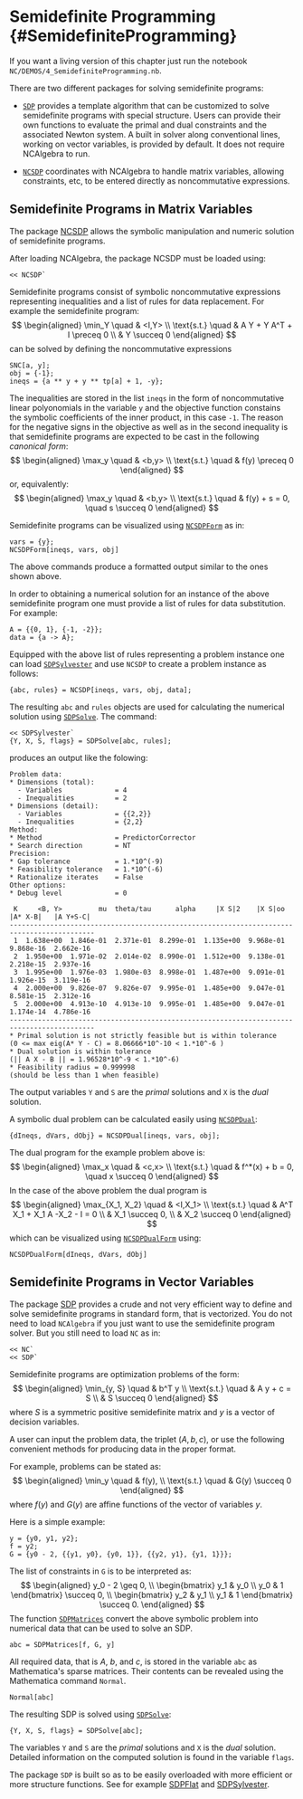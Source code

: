 # Semidefinite Programming {#SemidefiniteProgramming}

If you want a living version of this chapter just run the notebook
`NC/DEMOS/4_SemidefiniteProgramming.nb`.

There are two different packages for solving semidefinite programs:

* [`SDP`](#PackageSDP) provides a template algorithm that can be
  customized to solve semidefinite programs with special
  structure. Users can provide their own functions to evaluate the
  primal and dual constraints and the associated Newton system. A
  built in solver along conventional lines, working on vector
  variables, is provided by default. It does not require NCAlgebra to
  run.

* [`NCSDP`](#PackageNCSDP) coordinates with NCAlgebra to handle matrix
  variables, allowing constraints, etc, to be entered directly as
  noncommutative expressions.


## Semidefinite Programs in Matrix Variables

The package [NCSDP](#PackageNCSDP) allows the symbolic manipulation
and numeric solution of semidefinite programs.

After loading NCAlgebra, the package NCSDP must be loaded using:

    << NCSDP`

Semidefinite programs consist of symbolic noncommutative expressions
representing inequalities and a list of rules for data
replacement. For example the semidefinite program:
$$
\begin{aligned}
\min_Y \quad & <I,Y> \\
\text{s.t.} \quad & A Y + Y A^T + I \preceq 0 \\
            & Y \succeq 0
\end{aligned}
$$
can be solved by defining the noncommutative expressions

    SNC[a, y];
    obj = {-1};
    ineqs = {a ** y + y ** tp[a] + 1, -y};

The inequalities are stored in the list `ineqs` in the form of
noncommutative linear polyonomials in the variable `y` and the
objective function constains the symbolic coefficients of the inner
product, in this case `-1`. The reason for the negative signs in the
objective as well as in the second inequality is that semidefinite
programs are expected to be cast in the following *canonical form*: 
$$
\begin{aligned} 
  \max_y \quad & <b,y> \\ 
  \text{s.t.} \quad & f(y) \preceq 0 
\end{aligned}
$$
or, equivalently:
$$
\begin{aligned} 
  \max_y \quad & <b,y> \\ 
  \text{s.t.} \quad & f(y) + s = 0, \quad s \succeq 0
\end{aligned}
$$

Semidefinite programs can be visualized using
[`NCSDPForm`](#NCSDPForm) as in:

    vars = {y};
    NCSDPForm[ineqs, vars, obj]

The above commands produce a formatted output similar to the ones
shown above.

In order to obtaining a numerical solution for an instance of the
above semidefinite program one must provide a list of rules for data
substitution. For example:

    A = {{0, 1}, {-1, -2}};
    data = {a -> A};

Equipped with the above list of rules representing a problem instance
one can load [`SDPSylvester`](#SDPSylvester) and use `NCSDP` to create
a problem instance as follows:

    {abc, rules} = NCSDP[ineqs, vars, obj, data];

The resulting `abc` and `rules` objects are used for calculating the
numerical solution using [`SDPSolve`](#SDPSolve). The command:

    << SDPSylvester`
    {Y, X, S, flags} = SDPSolve[abc, rules];
	
produces an output like the folowing:

	Problem data:
	* Dimensions (total):
      - Variables             = 4
	  - Inequalities          = 2
	* Dimensions (detail):
	  - Variables             = {{2,2}}
	  - Inequalities          = {2,2}
	Method:
	* Method                  = PredictorCorrector
	* Search direction        = NT
	Precision:
	* Gap tolerance           = 1.*10^(-9)
	* Feasibility tolerance   = 1.*10^(-6)
	* Rationalize iterates    = False
	Other options:
	* Debug level             = 0
	
	 K     <B, Y>         mu  theta/tau      alpha     |X S|2    |X S|oo  |A* X-B|   |A Y+S-C|
	-------------------------------------------------------------------------------------------
	 1  1.638e+00  1.846e-01  2.371e-01  8.299e-01  1.135e+00  9.968e-01  9.868e-16  2.662e-16
	 2  1.950e+00  1.971e-02  2.014e-02  8.990e-01  1.512e+00  9.138e-01  2.218e-15  2.937e-16
	 3  1.995e+00  1.976e-03  1.980e-03  8.998e-01  1.487e+00  9.091e-01  1.926e-15  3.119e-16
	 4  2.000e+00  9.826e-07  9.826e-07  9.995e-01  1.485e+00  9.047e-01  8.581e-15  2.312e-16
	 5  2.000e+00  4.913e-10  4.913e-10  9.995e-01  1.485e+00  9.047e-01  1.174e-14  4.786e-16
	-------------------------------------------------------------------------------------------
	* Primal solution is not strictly feasible but is within tolerance
	(0 <= max eig(A* Y - C) = 8.06666*10^-10 < 1.*10^-6 )
	* Dual solution is within tolerance
	(|| A X - B || = 1.96528*10^-9 < 1.*10^-6)
	* Feasibility radius = 0.999998
	(should be less than 1 when feasible)
  
The output variables `Y` and `S` are the *primal* solutions and `X` is
the *dual* solution.

A symbolic dual problem can be calculated easily using
[`NCSDPDual`](#NCSDPDual):
	
    {dIneqs, dVars, dObj} = NCSDPDual[ineqs, vars, obj];

The dual program for the example problem above is:
$$
\begin{aligned} 
  \max_x \quad & <c,x> \\ 
  \text{s.t.} \quad & f^*(x) + b = 0, \quad x \succeq 0
\end{aligned}
$$
In the case of the above problem the dual program is
$$
\begin{aligned}
\max_{X_1, X_2} \quad & <I,X_1> \\
\text{s.t.} \quad & A^T X_1 + X_1 A -X_2 - I = 0 \\
            & X_1 \succeq 0, \\
	    & X_2 \succeq 0
\end{aligned}
$$
which can be visualized using [`NCSDPDualForm`](#NCSDPDualForm) using:

    NCSDPDualForm[dIneqs, dVars, dObj]

## Semidefinite Programs in Vector Variables

The package [SDP](#SDP) provides a crude and not very efficient way to
define and solve semidefinite programs in standard form, that is
vectorized. You do not need to load `NCAlgebra` if you just want to
use the semidefinite program solver. But you still need to load `NC`
as in:

    << NC`
    << SDP`

Semidefinite programs are optimization problems of the form:
$$
\begin{aligned}
  \min_{y, S} \quad & b^T y \\
  \text{s.t.} \quad & A y + c = S \\
                    & S \succeq 0
\end{aligned}
$$
where $S$ is a symmetric positive semidefinite matrix and $y$ is a
vector of decision variables.

A user can input the problem data, the triplet $(A, b, c)$, or use the
following convenient methods for producing data in the proper format. 

For example, problems can be stated as:
$$
\begin{aligned} 
  \min_y \quad & f(y), \\
  \text{s.t.} \quad & G(y) \succeq 0
\end{aligned}
$$
where $f(y)$ and $G(y)$ are affine functions of the vector
of variables $y$.

Here is a simple example:

    y = {y0, y1, y2};
    f = y2;
    G = {y0 - 2, {{y1, y0}, {y0, 1}}, {{y2, y1}, {y1, 1}}};

The list of constraints in `G` is to be interpreted as:
$$
\begin{aligned} 
  y_0 - 2 \geq 0, \\
  \begin{bmatrix} y_1 & y_0 \\ y_0 & 1 \end{bmatrix} \succeq 0, \\
  \begin{bmatrix} y_2 & y_1 \\ y_1 & 1 \end{bmatrix} \succeq 0.
\end{aligned}
$$
The function [`SDPMatrices`](#SDPMatrices) convert the above symbolic
problem into numerical data that can be used to solve an SDP.

    abc = SDPMatrices[f, G, y]

All required data, that is $A$, $b$, and $c$, is stored in the
variable `abc` as Mathematica's sparse matrices. Their contents can be
revealed using the Mathematica command `Normal`.

    Normal[abc]

The resulting SDP is solved using [`SDPSolve`](#SDPSolve):

    {Y, X, S, flags} = SDPSolve[abc];

The variables `Y` and `S` are the *primal* solutions and `X` is the
*dual* solution. Detailed information on the computed solution is
found in the variable `flags`.

The package `SDP` is built so as to be easily overloaded with more
efficient or more structure functions. See for example
[SDPFlat](#SDPFlat) and [SDPSylvester](#SDPSylvester).
